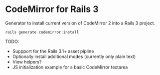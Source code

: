 CodeMirror for Rails 3
======================

Generator to install current version of CodeMirror 2 into a
Rails 3 project. 

```
rails generate codemirror:install
```

TODO:

  * Suppport for the Rails 3.1+ asset pipline
  * Optionally install additional modes (currently only plain text)
  * View helpers?
  * JS initialization example for a basic CodeMirror textarea

